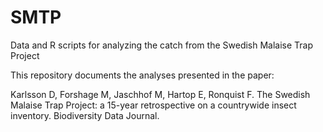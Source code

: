 # SMTP
Data and R scripts for analyzing the catch from the Swedish Malaise Trap Project

This repository documents the analyses presented in the paper:

Karlsson D, Forshage M, Jaschhof M, Hartop E, Ronquist F. The Swedish Malaise Trap Project: a 15-year retrospective on a countrywide insect inventory. Biodiversity Data Journal.

